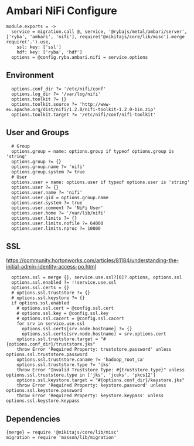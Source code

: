 
# Ambari NiFi Configure

    module.exports = ->
      service = migration.call @, service, '@rybajs/metal/ambari/server', ['ryba', 'ambari', 'nifi'], require('@nikitajs/core/lib/misc').merge require('.').use,
        ssl: key: ['ssl']
        hdf: key: ['ryba', 'hdf']
      options = @config.ryba.ambari.nifi = service.options

## Environment

      options.conf_dir ?= '/etc/nifi/conf'
      options.log_dir ?= '/var/log/nifi'
      options.toolkit ?= {}
      options.toolkit.source ?= 'http://www-eu.apache.org/dist/nifi/1.2.0/nifi-toolkit-1.2.0-bin.zip'
      options.toolkit.target ?= '/etc/nifi/conf/nifi-toolkit'

## User and Groups

      # Group
      options.group = name: options.group if typeof options.group is 'string'
      options.group ?= {}
      options.group.name ?= 'nifi'
      options.group.system ?= true
      # User
      options.user = name: options.user if typeof options.user is 'string'
      options.user ?= {}
      options.user.name ?= 'nifi'
      options.user.gid = options.group.name
      options.user.system ?= true
      options.user.comment ?= 'NiFi User'
      options.user.home ?= '/var/lib/nifi'
      options.user.limits ?= {}
      options.user.limits.nofile ?= 64000
      options.user.limits.nproc ?= 10000

## SSL

https://community.hortonworks.com/articles/81184/understanding-the-initial-admin-identity-access-po.html

      options.ssl = merge {}, service.use.ssl?[0]?.options, options.ssl
      options.ssl.enabled ?= !!service.use.ssl
      options.ssl.certs = {}
      # options.ssl.truststore ?= {}
      # options.ssl.keystore ?= {}
      if options.ssl.enabled
        # options.ssl.cert = @config.ssl.cert
        # options.ssl.key = @config.ssl.key
        # options.ssl.cacert = @config.ssl.cacert
        for srv in service.use.ssl
          options.ssl.certs[srv.node.hostname] ?= {}
          options.ssl.certs[srv.node.hostname] = srv.options.cert
        options.ssl.truststore.target = "#{options.conf_dir}/truststore.jks"
        throw Error 'Required Property: truststore.password' unless options.ssl.truststore.password
        options.ssl.truststore.caname ?= 'hadoop_root_ca'
        options.ssl.truststore.type ?= 'jks'
        throw Error "Invalid Truststore Type: #{truststore.type}" unless options.ssl.truststore.type in ['jks', 'jceks', 'pkcs12']
        options.ssl.keystore.target = "#{options.conf_dir}/keystore.jks"
        throw Error 'Required Property: keystore.password' unless options.ssl.keystore.password
        throw Error 'Required Property: keystore.keypass' unless options.ssl.keystore.keypass

## Dependencies

    {merge} = require '@nikitajs/core/lib/misc'
    migration = require 'masson/lib/migration'
